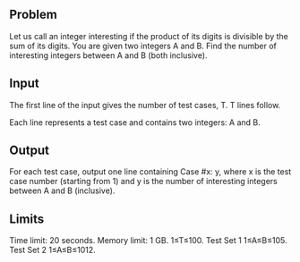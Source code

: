 Problem
-------
Let us call an integer interesting if the product of its digits is divisible by the sum of its digits. You are given two integers A and B. Find the number of interesting integers between A and B (both inclusive).

Input
-----
The first line of the input gives the number of test cases, T. T lines follow.

Each line represents a test case and contains two integers: A and B.

Output
------
For each test case, output one line containing Case #x: y, where x is the test case number (starting from 1) and y is the number of interesting integers between A and B (inclusive).

Limits
------
Time limit: 20 seconds.
Memory limit: 1 GB.
1≤T≤100.
Test Set 1
1≤A≤B≤105.
Test Set 2
1≤A≤B≤1012.
